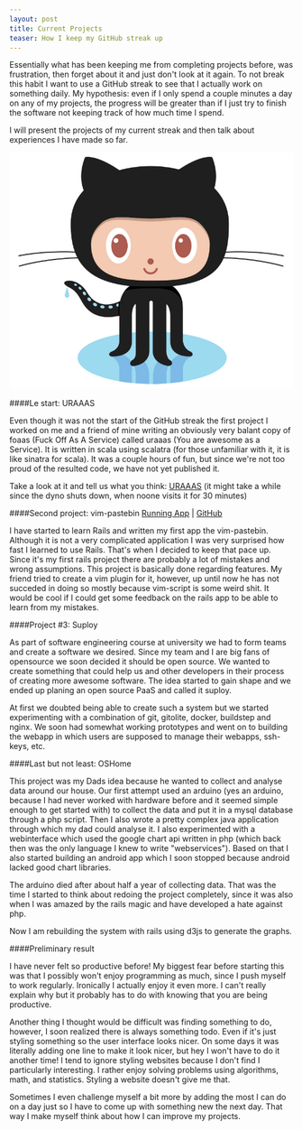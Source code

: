 ```yaml
---
layout: post
title: Current Projects
teaser: How I keep my GitHub streak up
---
```


Essentially what has been keeping me from completing projects before, was 
frustration, then forget about it and just don't look at it again. To not break
this habit I want to use a GitHub streak to see that I actually work on 
something daily. My hypothesis: even if I only spend a couple minutes a day on
any of my projects, the progress will be greater than if I just try to finish
the software not keeping track of how much time I spend.

I will present the projects of my current streak and then talk about experiences
I have made so far.

![Octocat](/assets/images/Octocat.jpg)

####Le start: URAAAS

Even though it was not the start of the GitHub streak the first project I 
worked on me and a friend of mine writing an obviously very balant copy
of foaas (Fuck Off As A Service) called uraaas (You are awesome as a Service).
It is written in scala using scalatra (for those unfamiliar with it, it is
like sinatra for scala). It was a couple hours of fun, but since we're not too
proud of the resulted code, we have not yet published it.

Take a look at it and tell us what you think: 
[URAAAS](http://uraaas.herokuapp.com) (it might take a while since the dyno
shuts down, when noone visits it for 30 minutes)

####Second project: vim-pastebin [Running App](vim-pastebin.herokuapp.com) | [GitHub](https://github.com/flower-pot/pastebin)

I have started to learn Rails and written my first app the
vim-pastebin. Although it is not a very complicated application I was very
surprised how fast I learned to use Rails. That's when I decided to keep that
pace up. Since it's my first rails project there are probably a lot of mistakes
and wrong assumptions. This project is basically done regarding features.
My friend tried to create a vim plugin for it, however, up until now he has not
succeded in doing so mostly because vim-script is some weird shit. It would be
cool if I could get some feedback on the rails app to be able to learn from my
mistakes.

####Project #3: Suploy

As part of software engineering course at university we had to form teams and
create a software we desired. Since my team and I are big fans of opensource
we soon decided it should be open source. We wanted to create something
that could help us and other developers in their process of creating more
awesome software. The idea started to gain shape and we ended up planing an
open source PaaS and called it suploy.

At first we doubted being able to create such a system but we started
experimenting with a combination of git, gitolite, docker, buildstep and nginx.
We soon had somewhat working prototypes and went on to building the webapp in
which users are supposed to manage their webapps, ssh-keys, etc.

####Last but not least: OSHome

This project was my Dads idea because he wanted to collect and analyse data
around our house. Our first attempt used an arduino (yes an arduino, because I 
had never worked with hardware before and it seemed simple enough to get
started with) to collect the data and put it in a mysql database through a php
script. Then I also wrote a pretty complex java application through which my
dad could analyse it. I also experimented with a webinterface which used the
google chart api written in php (which back then was the only language I knew
to write "webservices"). Based on that I also started building an android app
which I soon stopped because android lacked good chart libraries.

The arduino died after about half a year of collecting data. That was the time
I started to think about redoing the project completely, since it was also when
I was amazed by the rails magic and have developed a hate against php.

Now I am rebuilding the system with rails using d3js to generate the graphs.

####Preliminary result

I have never felt so productive before! My biggest fear before starting this
was that I possibly won't enjoy programming as much, since I push myself to
work regularly. Ironically I actually enjoy it even more. I can't really
explain why but it probably has to do with knowing that you are being
productive.

Another thing I thought would be difficult was finding something to do,
however, I soon realized there is always something todo. Even if it's just
styling something so the user interface looks nicer. On some days it was 
literally adding one line to make it look nicer, but hey I won't have to do it
another time! I tend to ignore styling websites because I don't find I 
particularly interesting. I rather enjoy solving problems using algorithms, 
math, and statistics. Styling a website doesn't give me that.

Sometimes I even challenge myself a bit more by adding the most I can do on a
day just so I have to come up with something new the next day. That way I make
myself think about how I can improve my projects.
